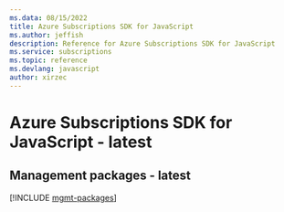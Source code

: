 ```yaml
---
ms.data: 08/15/2022
title: Azure Subscriptions SDK for JavaScript
ms.author: jeffish
description: Reference for Azure Subscriptions SDK for JavaScript
ms.service: subscriptions
ms.topic: reference
ms.devlang: javascript
author: xirzec
---
```

# Azure Subscriptions SDK for JavaScript - latest

## Management packages - latest
[!INCLUDE [mgmt-packages](subscriptions-mgmt-index.md)]